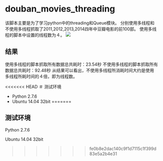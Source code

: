 # douban_movies_threading
该脚本主要是为了学习python中的threading和Queue模块。
分别使用多线程和不使用多线程抓取了2011,2012,2013,2014四年中豆瓣电影的前100部。
使用多线程的脚本中设置的线程数为４。
![](https://github.com/smartczy/douban_movies_threading/raw/master/weather.png)

## 结果
使用多线程的脚本抓取所有数据总共耗时：23.54秒
不使用多线程的脚本抓取所有数据总共耗时：92.48秒
从结果可以看出，不使用多线程所消耗时间大约是使用多线程所耗时间的４倍，即为线程数。

<<<<<<< HEAD
＃ 测试环境
* Python 2.7.6
* Ubuntu 14.04 32bit
=======
## 测试环境
Python 2.7.6

Ubuntu 14.04 32bit
>>>>>>> fe0b8e2dac140c9f1d7115c1f399d83e5a2b4e31
